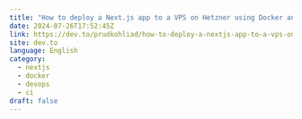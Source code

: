 ```yaml
---
title: "How to deploy a Next.js app to a VPS on Hetzner using Docker and GitHub Actions"
date: 2024-07-26T17:52:45Z
link: https://dev.to/prudkohliad/how-to-deploy-a-nextjs-app-to-a-vps-on-hetzner-using-docker-and-github-actions-55ch?utm_medium=RSS&utm_source=news.12bit.vn
site: dev.to
language: English
category:
  - nextjs
  - docker
  - devops
  - ci
draft: false
---
```

